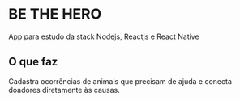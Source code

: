 # BE THE HERO
App para estudo da stack Nodejs, Reactjs e React Native

## O que faz
Cadastra ocorrências de animais que precisam de ajuda e conecta doadores diretamente às causas.
